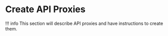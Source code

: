 # Create API Proxies

!!! info
    This section will describe API proxies and have instructions to create them.
